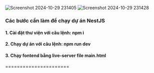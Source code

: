 ![Screenshot 2024-10-29 231405](https://github.com/user-attachments/assets/ab90e699-cca6-4593-a9e1-003d66d73c82)
![Screenshot 2024-10-29 231428](https://github.com/user-attachments/assets/4638bb19-d69e-414c-9c11-44be18287e49)

### Các bước cần làm để chạy dự án NestJS

#### 1. Cài đặt thư viện với câu lệnh: npm i

#### 2. Chạy dự án với câu lệnh: npm run dev

#### 3. Chạy fontend bằng live-server file main.html
======================
